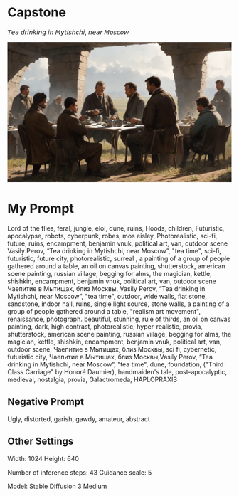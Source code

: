 # Capstone
𝘛𝘦𝘢 𝘥𝘳𝘪𝘯𝘬𝘪𝘯𝘨 𝘪𝘯 𝘔𝘺𝘵𝘪𝘴𝘩𝘤𝘩𝘪, 𝘯𝘦𝘢𝘳 𝘔𝘰𝘴𝘤𝘰𝘸

![](image.webp)

# My Prompt

Lord of the flies, feral, jungle, eloi, dune, ruins, Hoods, children, Futuristic, apocalypse, robots, cyberpunk, robes, mos eisley, Photorealistic, sci-fi, future, ruins, encampment, benjamin vnuk, political art, van, outdoor scene Vasily Perov, “Tea drinking in Mytishchi, near Moscow”, "tea time", sci-fi, futuristic,  future city, photorealistic,  surreal , a painting of a group of people gathered around a table, an oil on canvas painting, shutterstock, american scene painting, russian village, begging for alms, the magician, kettle, shishkin, encampment, benjamin vnuk, political art, van, outdoor scene Чаепитие в Мытищах, близ Москвы, Vasily Perov, “Tea drinking in Mytishchi, near Moscow”, "tea time", outdoor, wide walls, flat stone, sandstone, indoor hall, ruins, single light source,  stone walls, a painting of a group of people gathered around a table,  "realism art movement", renaissance, photograph. beautiful, stunning, rule of thirds, an oil on canvas painting, dark, high contrast, photorealistic, hyper-realistic, provia, shutterstock, american scene painting, russian village, begging for alms, the magician, kettle, shishkin, encampment, benjamin vnuk, political art, van, outdoor scene, Чаепитие в Мытищах, близ Москвы, sci fi, cybernetic, futuristic city, Чаепитие в Мытищах, близ Москвы,Vasily Perov, “Tea drinking in Mytishchi, near Moscow”, "tea time", dune, foundation, ("Third Class Carriage" by Honoré Daumier), handmaiden's tale, post-apocalyptic, medieval, nostalgia, provia, Galactromeda, HAPLOPRAXIS

## Negative Prompt

Ugly, distorted, garish, gawdy, amateur, abstract 

## Other Settings

Width: 1024
Height: 640

Number of inference steps: 43
Guidance scale: 5

Model: Stable Diffusion 3 Medium
